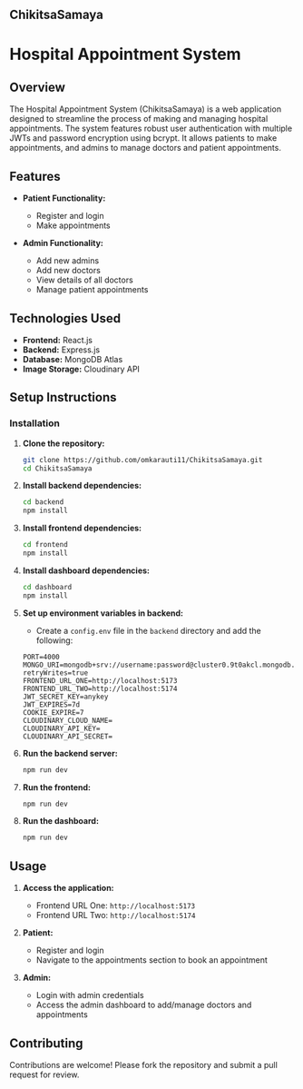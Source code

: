 ## ChikitsaSamaya

# Hospital Appointment System

## Overview
The Hospital Appointment System (ChikitsaSamaya) is a web application designed to streamline the process of making and managing hospital appointments. The system features robust user authentication with multiple JWTs and password encryption using bcrypt. It allows patients to make appointments, and admins to manage doctors and patient appointments.

## Features
- **Patient Functionality:**
  - Register and login
  - Make appointments

- **Admin Functionality:**
  - Add new admins
  - Add new  doctors
  - View details of all doctors
  - Manage patient appointments

## Technologies Used
- **Frontend:** React.js
- **Backend:** Express.js
- **Database:** MongoDB Atlas
- **Image Storage:** Cloudinary API

## Setup Instructions

### Installation

1. **Clone the repository:**
    ```bash
    git clone https://github.com/omkarauti11/ChikitsaSamaya.git
    cd ChikitsaSamaya
    ```

2. **Install backend dependencies:**
    ```bash
    cd backend
    npm install
    ```

3. **Install frontend dependencies:**
    ```bash
    cd frontend
    npm install
    ```
4. **Install dashboard dependencies:**
    ```bash
    cd dashboard
    npm install
    ```

5. **Set up environment variables in backend:**
 
    - Create a `config.env` file in the `backend` directory and add the following:

    ```env
    PORT=4000
    MONGO_URI=mongodb+srv://username:password@cluster0.9t0akcl.mongodb.net/?retryWrites=true
    FRONTEND_URL_ONE=http://localhost:5173
    FRONTEND_URL_TWO=http://localhost:5174
    JWT_SECRET_KEY=anykey
    JWT_EXPIRES=7d
    COOKIE_EXPIRE=7
    CLOUDINARY_CLOUD_NAME=
    CLOUDINARY_API_KEY=
    CLOUDINARY_API_SECRET=
    ```

6. **Run the backend server:**
    ```bash
    npm run dev
    ```

7. **Run the frontend:**
    ```bash
    npm run dev
    ```
    
8. **Run the dashboard:**
    ```bash
    npm run dev
    ```

## Usage

1. **Access the application:**
    - Frontend URL One: `http://localhost:5173`
    - Frontend URL Two: `http://localhost:5174`

2. **Patient:**
    - Register and login
    - Navigate to the appointments section to book an appointment

3. **Admin:**
    - Login with admin credentials
    - Access the admin dashboard to add/manage doctors and appointments

## Contributing
Contributions are welcome! Please fork the repository and submit a pull request for review.


